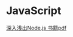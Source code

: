 # JavaScript

[深入浅出Node.js 书籍pdf ](https://github.com/zxysilent/books/blob/master/%E6%B7%B1%E5%85%A5%E6%B5%85%E5%87%BANode.js.pdf)


